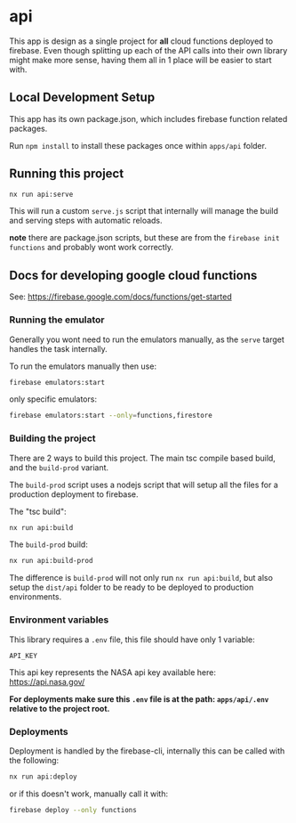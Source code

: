 # api

This app is design as a single project for **all** cloud functions deployed
to firebase. Even though splitting up each of the API calls into their own
library might make more sense, having them all in 1 place will be easier to
start with.

## Local Development Setup

This app has its own package.json, which includes firebase function related packages.

Run `npm install` to install these packages once within `apps/api` folder.

## Running this project

```bash
nx run api:serve
```

This will run a custom `serve.js` script that internally will manage
the build and serving steps with automatic reloads.

**note** there are package.json scripts, but these are from the `firebase init functions`
and probably wont work correctly.

## Docs for developing google cloud functions

See:
https://firebase.google.com/docs/functions/get-started

### Running the emulator

Generally you wont need to run the emulators manually, as the `serve` target
handles the task internally.

To run the emulators manually then use:

```bash
firebase emulators:start
```

only specific emulators:

```bash
firebase emulators:start --only=functions,firestore
```

### Building the project

There are 2 ways to build this project.
The main tsc compile based build, and the `build-prod` variant.

The `build-prod` script uses a nodejs script that will setup all the files
for a production deployment to firebase.

The "tsc build":

```bash
nx run api:build
```

The `build-prod` build:

```bash
nx run api:build-prod
```

The difference is `build-prod` will not only run `nx run api:build`, but also
setup the `dist/api` folder to be ready to be deployed to production environments.

### Environment variables

This library requires a `.env` file, this file should have only 1 variable:

`API_KEY`

This api key represents the NASA api key available here:
https://api.nasa.gov/

**For deployments make sure this `.env` file is at the path: `apps/api/.env`
relative to the project root.**

### Deployments

Deployment is handled by the firebase-cli, internally this can be called
with the following:

```bash
nx run api:deploy
```

or if this doesn't work, manually call it with:

```bash
firebase deploy --only functions
```
